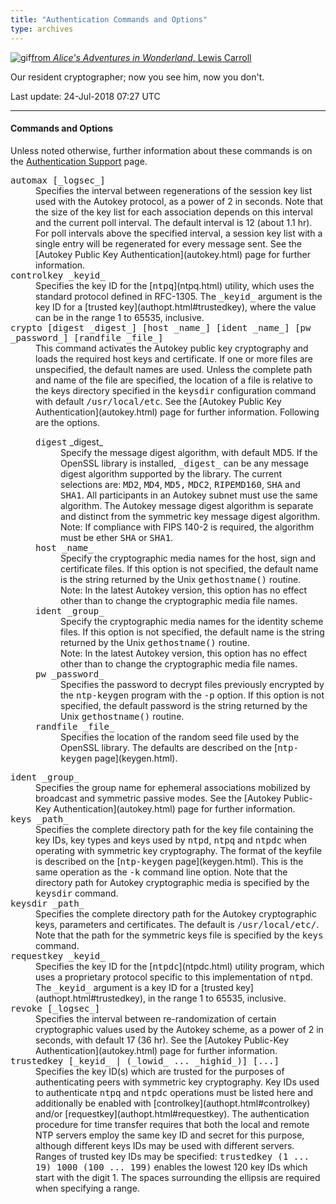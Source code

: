 ```yaml
---
title: "Authentication Commands and Options"
type: archives
---
```


![gif](/archives/pic/alice44.gif)[from _Alice's Adventures in Wonderland_, Lewis Carroll](http://www.eecis.udel.edu/%7emills/pictures.html)

Our resident cryptographer; now you see him, now you don't.

Last update: 24-Jul-2018 07:27 UTC

* * *

#### Commands and Options

Unless noted otherwise, further information about these commands is on the [Authentication Support](/archives/4.2.8-series/authentic) page.

<dl>

<dt id="automax"><tt>automax [_logsec_]</tt></dt>

<dd>Specifies the interval between regenerations of the session key list used with the Autokey protocol, as a power of 2 in seconds. Note that the size of the key list for each association depends on this interval and the current poll interval. The default interval is 12 (about 1.1 hr). For poll intervals above the specified interval, a session key list with a single entry will be regenerated for every message sent. See the [Autokey Public Key Authentication](autokey.html) page for further information.</dd>

<dt id="controlkey"><tt>controlkey _keyid_</tt></dt>

<dd>Specifies the key ID for the [<tt>ntpq</tt>](ntpq.html) utility, which uses the standard protocol defined in RFC-1305. The <tt>_keyid_</tt> argument is the key ID for a [trusted key](authopt.html#trustedkey), where the value can be in the range 1 to 65535, inclusive.</dd>

<dt id="crypto"><tt>crypto [digest _digest_] [host _name_] [ident _name_] [pw _password_] [randfile _file_]</tt></dt>

<dd>This command activates the Autokey public key cryptography and loads the required host keys and certificate. If one or more files are unspecified, the default names are used. Unless the complete path and name of the file are specified, the location of a file is relative to the keys directory specified in the <tt>keysdir</tt> configuration command with default <tt>/usr/local/etc</tt>. See the [Autokey Public Key Authentication](autokey.html) page for further information. Following are the options.</dd>

<dd>

<dl>

<dt><tt>digest</tt> _digest_</dt>

<dd>Specify the message digest algorithm, with default MD5. If the OpenSSL library is installed, <tt>_digest_</tt> can be any message digest algorithm supported by the library. The current selections are: <tt>MD2</tt>, <tt>MD4</tt>, <tt>MD5,</tt> <tt>MDC2</tt>, <tt>RIPEMD160</tt>, <tt>SHA</tt> and <tt>SHA1</tt>. All participants in an Autokey subnet must use the same algorithm. The Autokey message digest algorithm is separate and distinct from the symmetric key message digest algorithm. Note: If compliance with FIPS 140-2 is required, the algorithm must be ether <tt>SHA</tt> or <tt>SHA1</tt>.</dd>

<dt><tt>host _name_</tt></dt>

<dd>Specify the cryptographic media names for the host, sign and certificate files. If this option is not specified, the default name is the string returned by the Unix <tt>gethostname()</tt> routine.</dd>

<dd><span class="style1">Note: In the latest Autokey version, this option has no effect other than to change the cryptographic media file names.</span></dd>

<dt><tt>ident _group_</tt></dt>

<dd>Specify the cryptographic media names for the identity scheme files. If this option is not specified, the default name is the string returned by the Unix <tt>gethostname()</tt> routine.</dd>

<dd><span class="style1">Note: In the latest Autokey version, this option has no effect other than to change the cryptographic media file names.</span></dd>

<dt><tt>pw _password_</tt></dt>

<dd>Specifies the password to decrypt files previously encrypted by the <tt>ntp-keygen</tt> program with the <tt>-p</tt> option. If this option is not specified, the default password is the string returned by the Unix <tt>gethostname()</tt> routine.</dd>

<dt><tt>randfile _file_</tt></dt>

<dd>Specifies the location of the random seed file used by the OpenSSL library. The defaults are described on the [<tt>ntp-keygen</tt> page](keygen.html).</dd>

</dl>

</dd>

<dt id="ident"><tt>ident _group_</tt></dt>

<dd>Specifies the group name for ephemeral associations mobilized by broadcast and symmetric passive modes. See the [Autokey Public-Key Authentication](autokey.html) page for further information.</dd>

<dt id="keys"><tt>keys _path_</tt></dt>

<dd>Specifies the complete directory path for the key file containing the key IDs, key types and keys used by <tt>ntpd</tt>, <tt>ntpq</tt> and <tt>ntpdc</tt> when operating with symmetric key cryptography. The format of the keyfile is described on the [<tt>ntp-keygen</tt> page](keygen.html). This is the same operation as the <tt>-k</tt> command line option. Note that the directory path for Autokey cryptographic media is specified by the <tt>keysdir</tt> command.</dd>

<dt id="keysdir"><tt>keysdir _path_</tt></dt>

<dd>Specifies the complete directory path for the Autokey cryptographic keys, parameters and certificates. The default is <tt>/usr/local/etc/</tt>. Note that the path for the symmetric keys file is specified by the <tt>keys</tt> command.</dd>

<dt id="requestkey"><tt>requestkey _keyid_</tt></dt>

<dd>Specifies the key ID for the [<tt>ntpdc</tt>](ntpdc.html) utility program, which uses a proprietary protocol specific to this implementation of <tt>ntpd</tt>. The <tt>_keyid_</tt> argument is a key ID for a [trusted key](authopt.html#trustedkey), in the range 1 to 65535, inclusive.</dd>

<dt id="revoke"><tt>revoke [_logsec_]</tt></dt>

<dd>Specifies the interval between re-randomization of certain cryptographic values used by the Autokey scheme, as a power of 2 in seconds, with default 17 (36 hr). See the [Autokey Public-Key Authentication](autokey.html) page for further information.</dd>

<dt id="trustedkey"><tt>trustedkey [_keyid_ | (_lowid_ ... _highid_)] [...]</tt></dt>

<dd>Specifies the key ID(s) which are trusted for the purposes of authenticating peers with symmetric key cryptography. Key IDs used to authenticate <tt>ntpq</tt> and <tt>ntpdc</tt> operations must be listed here and additionally be enabled with [controlkey](authopt.html#controlkey) and/or [requestkey](authopt.html#requestkey). The authentication procedure for time transfer requires that both the local and remote NTP servers employ the same key ID and secret for this purpose, although different keys IDs may be used with different servers. Ranges of trusted key IDs may be specified: <tt>trustedkey (1 ... 19) 1000 (100 ... 199)</tt> enables the lowest 120 key IDs which start with the digit 1. The spaces surrounding the ellipsis are required when specifying a range.</dd>

